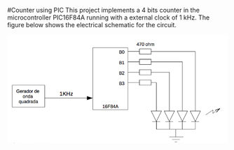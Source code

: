 #Counter using PIC
This project implements a 4 bits counter in the microcontroller PIC16F84A running with a external clock of 1 kHz. The figure below shows the electrical schematic for the circuit.

![](https://github.com/jaimedantas/4-bits-counter-PIC/blob/master/imagem_pic.png)

